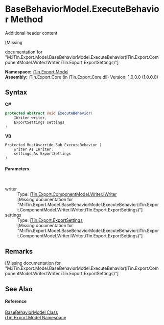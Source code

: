# BaseBehaviorModel.ExecuteBehavior Method 
Additional header content 

\[Missing <summary> documentation for "M:iTin.Export.Model.BaseBehaviorModel.ExecuteBehavior(iTin.Export.ComponentModel.Writer.IWriter,iTin.Export.ExportSettings)"\]

**Namespace:**&nbsp;<a href="ef57ffcc-e95e-b212-5a46-9aa6f5a3511f">iTin.Export.Model</a><br />**Assembly:**&nbsp;iTin.Export.Core (in iTin.Export.Core.dll) Version: 1.0.0.0 (1.0.0.0)

## Syntax

**C#**<br />
``` C#
protected abstract void ExecuteBehavior(
	IWriter writer,
	ExportSettings settings
)
```

**VB**<br />
``` VB
Protected MustOverride Sub ExecuteBehavior ( 
	writer As IWriter,
	settings As ExportSettings
)
```


#### Parameters
&nbsp;<dl><dt>writer</dt><dd>Type: <a href="4a4ec51e-0091-39cb-54a3-b986f5b6ed9a">iTin.Export.ComponentModel.Writer.IWriter</a><br />\[Missing <param name="writer"/> documentation for "M:iTin.Export.Model.BaseBehaviorModel.ExecuteBehavior(iTin.Export.ComponentModel.Writer.IWriter,iTin.Export.ExportSettings)"\]</dd><dt>settings</dt><dd>Type: <a href="d8d655e9-5d05-0438-ab78-0c8d4761dd06">iTin.Export.ExportSettings</a><br />\[Missing <param name="settings"/> documentation for "M:iTin.Export.Model.BaseBehaviorModel.ExecuteBehavior(iTin.Export.ComponentModel.Writer.IWriter,iTin.Export.ExportSettings)"\]</dd></dl>

## Remarks
\[Missing <remarks> documentation for "M:iTin.Export.Model.BaseBehaviorModel.ExecuteBehavior(iTin.Export.ComponentModel.Writer.IWriter,iTin.Export.ExportSettings)"\]

## See Also


#### Reference
<a href="f9334797-bdc1-1e81-7c19-cea545d52cb6">BaseBehaviorModel Class</a><br /><a href="ef57ffcc-e95e-b212-5a46-9aa6f5a3511f">iTin.Export.Model Namespace</a><br />
